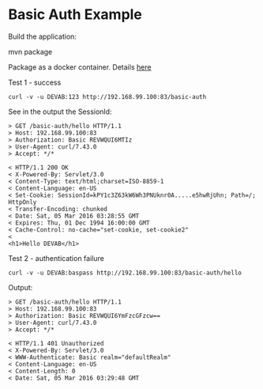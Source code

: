 Basic Auth Example
===================

Build the application:

mvn package

Package as a docker container. Details [here](src/main/docker/README.md)

Test 1 - success

    curl -v -u DEVAB:123 http://192.168.99.100:83/basic-auth

See in the output the SessionId:

	> GET /basic-auth/hello HTTP/1.1
	> Host: 192.168.99.100:83
	> Authorization: Basic REVWQUI6MTIz
	> User-Agent: curl/7.43.0
	> Accept: */*
	
	< HTTP/1.1 200 OK
	< X-Powered-By: Servlet/3.0
	< Content-Type: text/html;charset=ISO-8859-1
	< Content-Language: en-US
	< Set-Cookie: SessionId=kPY1c3Z63kW6Wh3PNUknr0A.....e5hwRjUhn; Path=/; HttpOnly
	< Transfer-Encoding: chunked
	< Date: Sat, 05 Mar 2016 03:28:55 GMT
	< Expires: Thu, 01 Dec 1994 16:00:00 GMT
	< Cache-Control: no-cache="set-cookie, set-cookie2"
	<
	<h1>Hello DEVAB</h1>

Test 2 - authentication failure

    curl -v -u DEVAB:baspass http://192.168.99.100:83/basic-auth/hello

Output:

	> GET /basic-auth/hello HTTP/1.1
	> Host: 192.168.99.100:83
	> Authorization: Basic REVWQUI6YmFzcGFzcw==
	> User-Agent: curl/7.43.0
	> Accept: */*
	
	< HTTP/1.1 401 Unauthorized
	< X-Powered-By: Servlet/3.0
	< WWW-Authenticate: Basic realm="defaultRealm"
	< Content-Language: en-US
	< Content-Length: 0
	< Date: Sat, 05 Mar 2016 03:29:48 GMT
    

